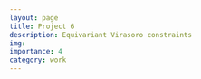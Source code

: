 ```yaml
---
layout: page
title: Project 6
description: Equivariant Virasoro constraints
img:
importance: 4
category: work
---
```


